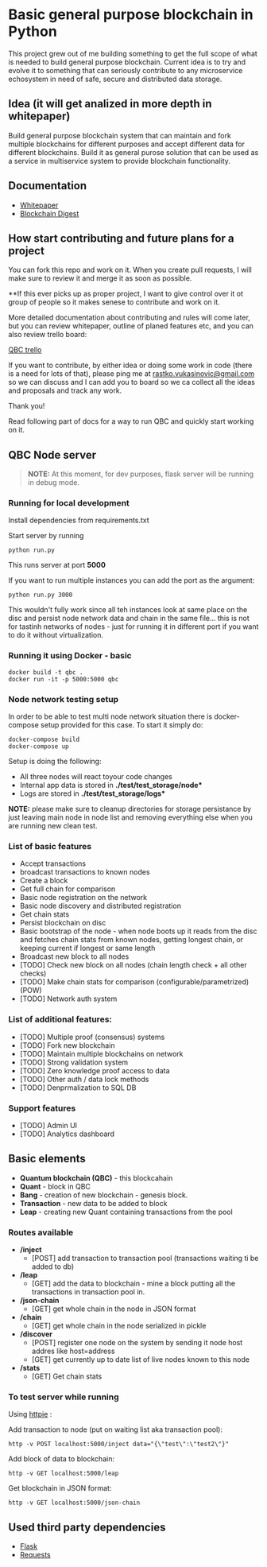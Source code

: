 # Basic general purpose blockchain in Python

This project grew out of me building something to get the full scope of what is needed to build general purpose blockchain. Current idea is to try and evolve it to something that can seriously contribute to any microservice echosystem in need of safe, secure and distributed data storage.

## Idea (it will get analized in more depth in whitepaper)

Build general purpose blockchain system that can maintain and fork multiple blockchains for different purposes and accept different data for different blockchains. Build it as general purose solution that can be used as a service in multiservice system to provide blockchain functionality.

## Documentation

* [Whitepaper](documentation/whitepaper.md)
* [Blockchain Digest](documentation/blockchain-digest.md)

## How start contributing and future plans for a project

You can fork this repo and work on it. When you create pull requests, I will make sure to review it and merge it as soon as possible.

**If this ever picks up as proper project, I want to give control over it ot group of people so it makes senese to contribute and work on it.

More detailed documentation about contributing and rules will come later, but you can review whitepaper, outline of planed features etc, and you can also review trello board:

[QBC trello](https://trello.com/b/IKDDvvC1/quantum-blockchain)

If you want to contribute, by either idea or doing some work in code (there is a need for lots of that), please ping me at rastko.vukasinovic@gmail.com so we can discuss and I can add you to board so we ca collect all the ideas and proposals and track any work.

Thank you!

Read following part of docs for a way to run QBC and quickly start working on it.

## QBC Node server

> **NOTE:** At this moment, for dev purposes, flask server will be running in debug mode.

### Running for local development
Install dependencies from requirements.txt

Start server by running

```
python run.py
```
This runs server at port **5000**

If you want to run multiple instances you can add the port as the argument:

```
python run.py 3000
```

This wouldn't fully work since all teh instances look at same place on the disc and persist node network data and chain in the same file... this is not for tastinh networks of nodes - just for running it in different port if you want to do it without virtualization.

### Running it using Docker - basic
```
docker build -t qbc .
docker run -it -p 5000:5000 qbc
```

### Node network testing setup

In order to be able to test multi node network situation there is docker-compose setup provided for this case. To start it simply do:
```
docker-compose build
docker-compose up
```
Setup is doing the following:
* All three nodes will react toyour code changes
* Internal app data is stored in **./test/test_storage/node\*** 
* Logs are stored in **./test/test_storage/logs\***

**NOTE:** please make sure to cleanup directories for storage persistance by just leaving main node in node list and removing everything else when you are running new clean test.

### List of basic features

* Accept transactions
* broadcast transactions to known nodes
* Create a block
* Get full chain for comparison
* Basic node registration on the network
* Basic node discovery and distributed registration
* Get chain stats
* Persist blockchain on disc
* Basic bootstrap of the node - when node boots up it reads from the disc and fetches chain stats from known nodes, getting longest chain, or keeping current if longest or same length
* Broadcast new block to all nodes
* [TODO] Check new block on all nodes (chain length check + all other checks)
* [TODO] Make chain stats for comparison (configurable/parametrized) (POW)
* [TODO] Network auth system


### List of additional features:
* [TODO] Multiple proof (consensus) systems
* [TODO] Fork new blockchain
* [TODO] Maintain multiple blockchains on network
* [TODO] Strong validation system
* [TODO] Zero knowledge proof access to data
* [TODO] Other auth / data lock methods
* [TODO] Denprmalization to SQL DB

### Support features
* [TODO] Admin UI
* [TODO] Analytics dashboard


## Basic elements

* **Quantum blockchain (QBC)** - this blockcahain
* **Quant** - block in QBC
* **Bang** - creation of new blockchain - genesis block.
* **Transaction** - new data to be added to block
* **Leap** - creating new Quant containing transactions from the pool

### Routes available

* **/inject**
  * [POST] add transaction to transaction pool (transactions waiting ti be added to db)
* **/leap**
  * [GET] add the data to blockchain - mine a block putting all the transactions in transaction pool in.
* **/json-chain**
  * [GET] get whole chain in the node in JSON format
* **/chain**
  * [GET] get whole chain in the node serialized in pickle
* **/discover**
  * [POST] register one node on the system by sending it node host addres like host=address
  * [GET] get currently up to date list of live nodes known to this node
* **/stats**
  * [GET] Get chain stats

### To test server while running

Using [httpie](https://httpie.org/) :

Add transaction to node (put on waiting list aka transaction pool):

```
http -v POST localhost:5000/inject data="{\"test\":\"test2\"}"
```

Add block of data to blockchain:
```
http -v GET localhost:5000/leap
```

Get blockchain in JSON format:
```
http -v GET localhost:5000/json-chain
```

## Used third party dependencies

* [Flask](http://flask.pocoo.org/docs/0.12/quickstart/)
* [Requests](http://docs.python-requests.org/en/latest/user/quickstart/)

